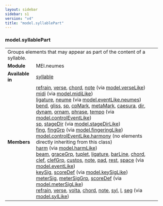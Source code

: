 ```yaml
---
layout: sidebar
sidebar: s1
version: "v4"
title: "model.syllablePart"
---
```

<div class="classSpec model">
   <h3 id="model.syllablePart">model.syllablePart</h3>
   <table class="wovenodd">
      <tr>
         <td colspan="2" class="wovenodd-col2">Groups elements that may appear as part of the content of a syllable.</td>
      </tr>
      <tr>
         <td class="wovenodd-col1"><strong>Module</strong></td>
         <td class="wovenodd-col2">MEI.neumes</td>
      </tr>
      <tr>
         <td class="wovenodd-col1"><strong>Available in</strong></td>
         <td class="wovenodd-col2">
            <div class="parent">
               <div><a class="link_odd_elementSpec" href="{{ site.baseurl }}/{{ page.version }}/elements/syllable.html">syllable</a></div>
            </div>
         </td>
      </tr>
      <tr>
         <td class="wovenodd-col1"><strong>Members</strong></td>
         <td class="wovenodd-col2">
            <div class="parent">
               <div><a class="link_odd_elementSpec" href="{{ site.baseurl }}/{{ page.version }}/model-classes/refrain.html">refrain</a>, <a class="link_odd_elementSpec" href="{{ site.baseurl }}/{{ page.version }}/model-classes/verse.html">verse</a>, <a class="link_odd_elementSpec" href="{{ site.baseurl }}/{{ page.version }}/model-classes/chord.html">chord</a>, <a class="link_odd_elementSpec" href="{{ site.baseurl }}/{{ page.version }}/model-classes/note.html">note</a><span> (via <a class="link_odd_classSpec" href="{{ site.baseurl }}/{{ page.version }}/model-classes/model.verselike.html">model.verseLike</a>)</span></div>
               <div><a class="link_odd_elementSpec" href="{{ site.baseurl }}/{{ page.version }}/model-classes/midi.html">midi</a><span> (via <a class="link_odd_classSpec" href="{{ site.baseurl }}/{{ page.version }}/model-classes/model.midilike.html">model.midiLike</a>)</span></div>
               <div><a class="link_odd_elementSpec" href="{{ site.baseurl }}/{{ page.version }}/model-classes/ligature.html">ligature</a>, <a class="link_odd_elementSpec" href="{{ site.baseurl }}/{{ page.version }}/model-classes/neume.html">neume</a><span> (via <a class="link_odd_classSpec" href="{{ site.baseurl }}/{{ page.version }}/model-classes/model.eventlike.neumes.html">model.eventLike.neumes</a>)</span></div>
               <div><a class="link_odd_elementSpec" href="{{ site.baseurl }}/{{ page.version }}/model-classes/bend.html">bend</a>, <a class="link_odd_elementSpec" href="{{ site.baseurl }}/{{ page.version }}/model-classes/gliss.html">gliss</a>, <a class="link_odd_elementSpec" href="{{ site.baseurl }}/{{ page.version }}/model-classes/sp.html">sp</a>, <a class="link_odd_elementSpec" href="{{ site.baseurl }}/{{ page.version }}/model-classes/cpmark.html">cpMark</a>, <a class="link_odd_elementSpec" href="{{ site.baseurl }}/{{ page.version }}/model-classes/metamark.html">metaMark</a>, <a class="link_odd_elementSpec" href="{{ site.baseurl }}/{{ page.version }}/model-classes/caesura.html">caesura</a>, <a class="link_odd_elementSpec" href="{{ site.baseurl }}/{{ page.version }}/model-classes/dir.html">dir</a>, <a class="link_odd_elementSpec" href="{{ site.baseurl }}/{{ page.version }}/model-classes/dynam.html">dynam</a>, <a class="link_odd_elementSpec" href="{{ site.baseurl }}/{{ page.version }}/model-classes/ornam.html">ornam</a>, <a class="link_odd_elementSpec" href="{{ site.baseurl }}/{{ page.version }}/model-classes/phrase.html">phrase</a>, <a class="link_odd_elementSpec" href="{{ site.baseurl }}/{{ page.version }}/model-classes/tempo.html">tempo</a><span> (via <a class="link_odd_classSpec" href="{{ site.baseurl }}/{{ page.version }}/model-classes/model.controleventlike.html">model.controlEventLike</a>)</span></div>
               <div><a class="link_odd_elementSpec" href="{{ site.baseurl }}/{{ page.version }}/model-classes/sp.html">sp</a>, <a class="link_odd_elementSpec" href="{{ site.baseurl }}/{{ page.version }}/model-classes/stagedir.html">stageDir</a><span> (via <a class="link_odd_classSpec" href="{{ site.baseurl }}/{{ page.version }}/model-classes/model.stagedirlike.html">model.stageDirLike</a>)</span></div>
               <div><a class="link_odd_elementSpec" href="{{ site.baseurl }}/{{ page.version }}/model-classes/fing.html">fing</a>, <a class="link_odd_elementSpec" href="{{ site.baseurl }}/{{ page.version }}/model-classes/finggrp.html">fingGrp</a><span> (via <a class="link_odd_classSpec" href="{{ site.baseurl }}/{{ page.version }}/model-classes/model.fingeringlike.html">model.fingeringLike</a>)</span></div>
               <div><span><a class="link_odd_classSpec" href="{{ site.baseurl }}/{{ page.version }}/model-classes/model.controleventlike.harmony.html">model.controlEventLike.harmony</a> (no elements directly inheriting from this class)</span></div>
               <div><a class="link_odd_elementSpec" href="{{ site.baseurl }}/{{ page.version }}/model-classes/harm.html">harm</a><span> (via <a class="link_odd_classSpec" href="{{ site.baseurl }}/{{ page.version }}/model-classes/model.harmlike.html">model.harmLike</a>)</span></div>
               <div><a class="link_odd_elementSpec" href="{{ site.baseurl }}/{{ page.version }}/model-classes/beam.html">beam</a>, <a class="link_odd_elementSpec" href="{{ site.baseurl }}/{{ page.version }}/model-classes/gracegrp.html">graceGrp</a>, <a class="link_odd_elementSpec" href="{{ site.baseurl }}/{{ page.version }}/model-classes/tuplet.html">tuplet</a>, <a class="link_odd_elementSpec" href="{{ site.baseurl }}/{{ page.version }}/model-classes/ligature.html">ligature</a>, <a class="link_odd_elementSpec" href="{{ site.baseurl }}/{{ page.version }}/model-classes/barline.html">barLine</a>, <a class="link_odd_elementSpec" href="{{ site.baseurl }}/{{ page.version }}/model-classes/chord.html">chord</a>, <a class="link_odd_elementSpec" href="{{ site.baseurl }}/{{ page.version }}/model-classes/clef.html">clef</a>, <a class="link_odd_elementSpec" href="{{ site.baseurl }}/{{ page.version }}/model-classes/clefgrp.html">clefGrp</a>, <a class="link_odd_elementSpec" href="{{ site.baseurl }}/{{ page.version }}/model-classes/custos.html">custos</a>, <a class="link_odd_elementSpec" href="{{ site.baseurl }}/{{ page.version }}/model-classes/note.html">note</a>, <a class="link_odd_elementSpec" href="{{ site.baseurl }}/{{ page.version }}/model-classes/pad.html">pad</a>, <a class="link_odd_elementSpec" href="{{ site.baseurl }}/{{ page.version }}/model-classes/rest.html">rest</a>, <a class="link_odd_elementSpec" href="{{ site.baseurl }}/{{ page.version }}/model-classes/space.html">space</a><span> (via <a class="link_odd_classSpec" href="{{ site.baseurl }}/{{ page.version }}/model-classes/model.eventlike.html">model.eventLike</a>)</span></div>
               <div><a class="link_odd_elementSpec" href="{{ site.baseurl }}/{{ page.version }}/model-classes/keysig.html">keySig</a>, <a class="link_odd_elementSpec" href="{{ site.baseurl }}/{{ page.version }}/model-classes/scoredef.html">scoreDef</a><span> (via <a class="link_odd_classSpec" href="{{ site.baseurl }}/{{ page.version }}/model-classes/model.keysiglike.html">model.keySigLike</a>)</span></div>
               <div><a class="link_odd_elementSpec" href="{{ site.baseurl }}/{{ page.version }}/model-classes/metersig.html">meterSig</a>, <a class="link_odd_elementSpec" href="{{ site.baseurl }}/{{ page.version }}/model-classes/metersiggrp.html">meterSigGrp</a>, <a class="link_odd_elementSpec" href="{{ site.baseurl }}/{{ page.version }}/model-classes/scoredef.html">scoreDef</a><span> (via <a class="link_odd_classSpec" href="{{ site.baseurl }}/{{ page.version }}/model-classes/model.metersiglike.html">model.meterSigLike</a>)</span></div>
               <div><a class="link_odd_elementSpec" href="{{ site.baseurl }}/{{ page.version }}/model-classes/refrain.html">refrain</a>, <a class="link_odd_elementSpec" href="{{ site.baseurl }}/{{ page.version }}/model-classes/verse.html">verse</a>, <a class="link_odd_elementSpec" href="{{ site.baseurl }}/{{ page.version }}/model-classes/volta.html">volta</a>, <a class="link_odd_elementSpec" href="{{ site.baseurl }}/{{ page.version }}/model-classes/chord.html">chord</a>, <a class="link_odd_elementSpec" href="{{ site.baseurl }}/{{ page.version }}/model-classes/note.html">note</a>, <a class="link_odd_elementSpec" href="{{ site.baseurl }}/{{ page.version }}/model-classes/syl.html">syl</a>, <a class="link_odd_elementSpec" href="{{ site.baseurl }}/{{ page.version }}/model-classes/l.html">l</a>, <a class="link_odd_elementSpec" href="{{ site.baseurl }}/{{ page.version }}/model-classes/seg.html">seg</a><span> (via <a class="link_odd_classSpec" href="{{ site.baseurl }}/{{ page.version }}/model-classes/model.syllike.html">model.sylLike</a>)</span></div>
            </div>
         </td>
      </tr>
   </table>
</div>